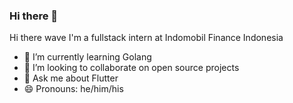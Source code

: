 ### Hi there 👋

Hi there wave
I'm a fullstack intern at Indomobil Finance Indonesia

- 🌱 I’m currently learning Golang
- 👯 I’m looking to collaborate on open source projects
- 💬 Ask me about Flutter
- 😄 Pronouns: he/him/his

